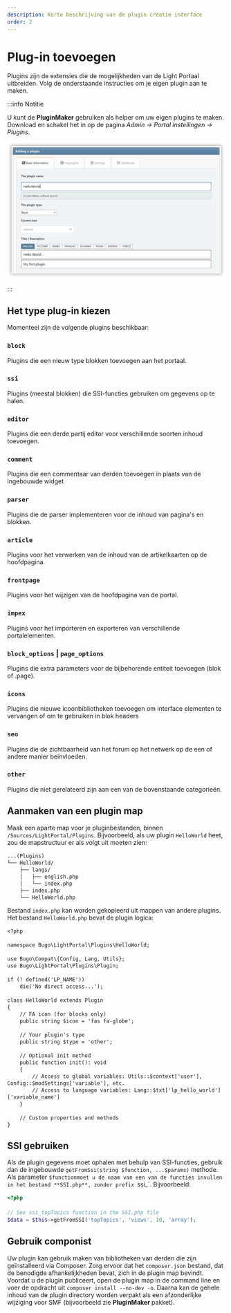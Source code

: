 ```yaml
---
description: Korte beschrijving van de plugin creatie interface
order: 2
---
```


# Plug-in toevoegen

Plugins zijn de extensies die de mogelijkheden van de Light Portaal uitbreiden. Volg de onderstaande instructies om je eigen plugin aan te maken.

:::info Notitie

U kunt de **PluginMaker** gebruiken als helper om uw eigen plugins te maken. Download en schakel het in op de pagina _Admin -> Portal instellingen -> Plugins_.

![Create a new plugin with PluginMaker](create_plugin.png)

:::

## Het type plug-in kiezen

Momenteel zijn de volgende plugins beschikbaar:

### `block`

Plugins die een nieuw type blokken toevoegen aan het portaal.

### `ssi`

Plugins (meestal blokken) die SSI-functies gebruiken om gegevens op te halen.

### `editor`

Plugins die een derde partij editor voor verschillende soorten inhoud toevoegen.

### `comment`

Plugins die een commentaar van derden toevoegen in plaats van de ingebouwde widget

### `parser`

Plugins die de parser implementeren voor de inhoud van pagina's en blokken.

### `article`

Plugins voor het verwerken van de inhoud van de artikelkaarten op de hoofdpagina.

### `frontpage`

Plugins voor het wijzigen van de hoofdpagina van de portal.

### `impex`

Plugins voor het importeren en exporteren van verschillende portalelementen.

### `block_options` | `page_options`

Plugins die extra parameters voor de bijbehorende entiteit toevoegen (blok of .page).

### `icons`

Plugins die nieuwe icoonbibliotheken toevoegen om interface elementen te vervangen of om te gebruiken in blok headers

### `seo`

Plugins die de zichtbaarheid van het forum op het netwerk op de een of andere manier beïnvloeden.

### `other`

Plugins die niet gerelateerd zijn aan een van de bovenstaande categorieën.

## Aanmaken van een plugin map

Maak een aparte map voor je pluginbestanden, binnen `/Sources/LightPortal/Plugins`. Bijvoorbeeld, als uw plugin `HelloWorld` heet, zou de mapstructuur er als volgt uit moeten zien:

```
...(Plugins)
└── HelloWorld/
    ├── langs/
    │   ├── english.php
    │   └── index.php
    ├── index.php
    └── HelloWorld.php
```

Bestand `index.php` kan worden gekopieerd uit mappen van andere plugins. Het bestand `HelloWorld.php` bevat de plugin logica:

```php:line-numbers
<?php

namespace Bugo\LightPortal\Plugins\HelloWorld;

use Bugo\Compat\{Config, Lang, Utils};
use Bugo\LightPortal\Plugins\Plugin;

if (! defined('LP_NAME'))
	die('No direct access...');

class HelloWorld extends Plugin
{
    // FA icon (for blocks only)
    public string $icon = 'fas fa-globe';

    // Your plugin's type
    public string $type = 'other';

    // Optional init method
    public function init(): void
    {
        // Access to global variables: Utils::$context['user'], Config::$modSettings['variable'], etc.
        // Access to language variables: Lang::$txt['lp_hello_world']['variable_name']
    }

    // Custom properties and methods
}

```

## SSI gebruiken

Als de plugin gegevens moet ophalen met behulp van SSI-functies, gebruik dan de ingebouwde `getFromSsi(string $function, ...$params)` methode. Als parameter `$functionmoet u de naam van een van de functies invullen in het bestand **SSI.php**, zonder prefix `ssi_\`. Bijvoorbeeld:

```php
<?php

// See ssi_topTopics function in the SSI.php file
$data = $this->getFromSSI('topTopics', 'views', 10, 'array');
```

## Gebruik componist

Uw plugin kan gebruik maken van bibliotheken van derden die zijn geïnstalleerd via Composer. Zorg ervoor dat het `composer.json` bestand, dat de benodigde afhankelijkheden bevat, zich in de plugin map bevindt. Voordat u de plugin publiceert, open de plugin map in de command line en voer de opdracht uit `composer install --no-dev -o`. Daarna kan de gehele inhoud van de plugin directory worden verpakt als een afzonderlijke wijziging voor SMF (bijvoorbeeld zie **PluginMaker** pakket).
